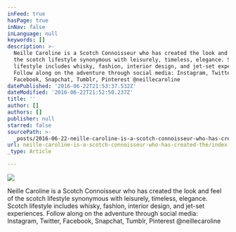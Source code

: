 ```yaml
---
inFeed: true
hasPage: true
inNav: false
inLanguage: null
keywords: []
description: >-
  Neille Caroline is a Scotch Connoisseur who has created the look and feel of
  the scotch lifestyle synonymous with leisurely, timeless, elegance. Scotch
  lifestyle includes whisky, fashion, interior design, and jet-set experiences.
  Follow along on the adventure through social media: Instagram, Twitter,
  Facebook, Snapchat, Tumblr, Pinterest @neillecaroline
datePublished: '2016-06-22T21:53:37.532Z'
dateModified: '2016-06-22T21:52:50.237Z'
title: ''
author: []
authors: []
publisher: null
starred: false
sourcePath: >-
  _posts/2016-06-22-neille-caroline-is-a-scotch-connoisseur-who-has-created-the.md
url: neille-caroline-is-a-scotch-connoisseur-who-has-created-the/index.html
_type: Article

---
```

![](https://the-grid-user-content.s3-us-west-2.amazonaws.com/6a80526f-0875-4a7f-acba-a7556d1cc9de.jpg)

Neille Caroline is a Scotch Connoisseur who has created the look and feel of the scotch lifestyle synonymous with leisurely, timeless, elegance. Scotch lifestyle includes whisky, fashion, interior design, and jet-set experiences. Follow along on the adventure through social media: Instagram, Twitter, Facebook, Snapchat, Tumblr, Pinterest @neillecaroline